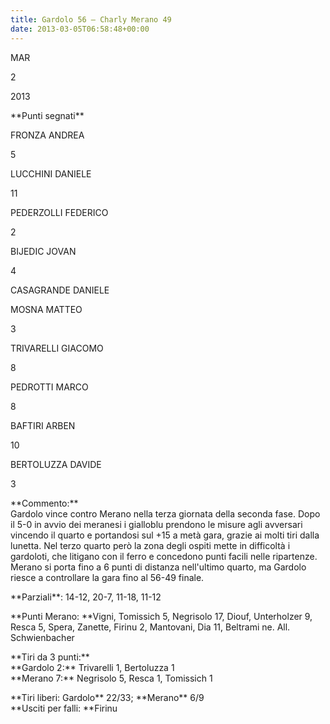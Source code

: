 ```yaml
---
title: Gardolo 56 – Charly Merano 49
date: 2013-03-05T06:58:48+00:00
---
```

MAR

2

2013

\*\*Punti segnati\*\*

FRONZA ANDREA

5

LUCCHINI DANIELE

11

PEDERZOLLI FEDERICO

2

BIJEDIC JOVAN

4

CASAGRANDE DANIELE

MOSNA MATTEO

3

TRIVARELLI GIACOMO

8

PEDROTTI MARCO

8

BAFTIRI ARBEN

10

BERTOLUZZA DAVIDE

3

\*\*Commento:\*\*  
Gardolo vince contro Merano nella terza giornata della seconda fase. Dopo il 5-0 in avvio dei meranesi i gialloblu prendono le misure agli avversari vincendo il quarto e portandosi sul +15 a metà gara, grazie ai molti tiri dalla lunetta. Nel terzo quarto però la zona degli ospiti mette in difficoltà i gardoloti, che litigano con il ferro e concedono punti facili nelle ripartenze. Merano si porta fino a 6 punti di distanza nell'ultimo quarto, ma Gardolo riesce a controllare la gara fino al 56-49 finale.

\*\*Parziali\*\*: 14-12, 20-7, 11-18, 11-12

\*\*Punti Merano: \*\*Vigni, Tomissich 5, Negrisolo 17, Diouf, Unterholzer 9, Resca 5, Spera, Zanette, Firinu 2, Mantovani, Dia 11, Beltrami ne. All. Schwienbacher

\*\*Tiri da 3 punti:\*\*  
\*\*Gardolo 2:\*\* Trivarelli 1, Bertoluzza 1  
\*\*Merano 7:\*\* Negrisolo 5, Resca 1, Tomissich 1

\*\*Tiri liberi: Gardolo\*\* 22/33; \*\*Merano\*\* 6/9  
\*\*Usciti per falli: \*\*Firinu